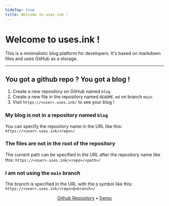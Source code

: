 ```yaml
---
hideTop: true
title: Welcome to uses.ink !
---
```


# Welcome to uses.ink !

This is a minimalistic blog platform for developers. It's based on markdown files and uses GitHub as a storage.

---

## You got a github repo ? You got a blog !

1. Create a new repository on GitHub named `blog`
2. Create a new file in the repository named `README.md` on branch `main`
3. Visit `https://<user>.uses.ink/` to see your blog !

### My blog is not in a repository named `blog`

You can specify the repository name in the URL like this: `https://<user>.uses.ink/<repo>/`

### The files are not in the root of the repository

The current path can be specified in the URL after the repository name like this: `https://<user>.uses.ink/<repo>/<path>/`

### I am not using the `main` branch

The branch is specified in the URL with the `@` symbol like this: `https://<user>.uses.ink/<repo>@<branch>/`

<p align="center">
    <a href="https://github.com/cestef/uses.ink">Github Repository</a> • <a href="https://cestef.uses.ink/">Demo</a>
</p>